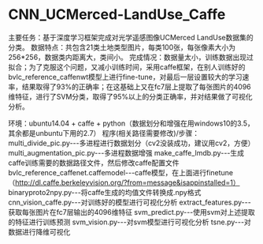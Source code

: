 # CNN_UCMerced-LandUse_Caffe
主要任务：基于深度学习框架完成对光学遥感图像UCMerced LandUse数据集的分类。 
数据特点：共包含21类土地类型图片，每类100张，每张像素大小为256*256，数据类内距离大，类间小。 
完成情况：数据量太小，训练数据出现过拟合；为了克服这个问题，又减小训练时间，采用caffe框架，在别人训练好的bvlc_reference_caffenwt模型上进行fine-tune，对最后一层设置较大的学习速率，结果取得了93%的正确率；在这基础上又在fc7层上提取了每张图片的4096维特征，进行了SVM分类，取得了95%以上的分类正确率，并对结果做了可视化分析。

环境：ubuntu14.04 + caffe + python（数据划分和增强在用windows10的3.5，其余都是unbuntu下用的2.7）
程序(相关路径需要修改)/步骤：
	multi_divide_pic.py---多进程进行数据划分（cv2没装成功，建议用cv2，方便）
	multi_augmentation_pic.py---多进程数据增强
	make_caffe_lmdb.py---生成caffe训练需要的数据路径文件，然后修改caffe配置文件
	bvlc_reference_caffenet.caffemodel---caffe模型，在上面进行finetune（http://dl.caffe.berkeleyvision.org/?from=message&isappinstalled=1）
	binaryproto2npy.py---将caffe生成的均值文件转换成.npy格式
	cnn_vision_caffe.py---对训练好的模型进行可视化分析
	extract_features.py---获取每张图片在fc7层输出的4096维特征
	svm_predict.py---使用svm对上述提取的特征进行训练预测
	svm_vision.py---对svm模型进行可视化分析
	tsne.py---对数据进行降维可视化

